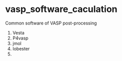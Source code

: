 # vasp_software_caculation
Common software of VASP post-processing
1. Vesta
2. P4vasp
3. jmol
4. lobester
5. 

